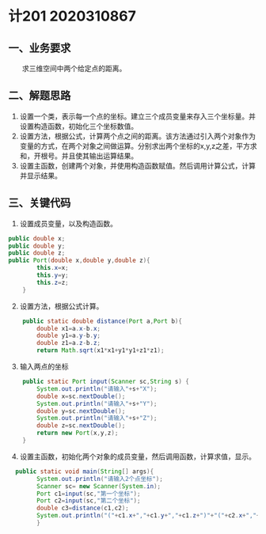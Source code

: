 # 计201 2020310867
## 一、业务要求
&emsp;&emsp;求三维空间中两个给定点的距离。
## 二、解题思路
1. 设置一个类，表示每一个点的坐标。建立三个成员变量来存入三个坐标量。并设置构造函数，初始化三个坐标数值。
2. 设置方法，根据公式，计算两个点之间的距离。该方法通过引入两个对象作为变量的方式，在两个对象之间做运算。分别求出两个坐标的x,y,z之差，平方求和，开根号。并且使其输出运算结果。
3. 设置主函数，创建两个对象，并使用构造函数赋值。然后调用计算公式，计算并显示结果。 
## 三、关键代码
1. 设置成员变量，以及构造函数。
```java
public double x;
public double y;
public double z;
public Port(double x,double y,double z){
        this.x=x;
        this.y=y;
        this.z=z;
    }
```
2. 设置方法，根据公式计算。
```java
    public static double distance(Port a,Port b){
        double x1=a.x-b.x;
        double y1=a.y-b.y;
        double z1=a.z-b.z;
        return Math.sqrt(x1*x1+y1*y1+z1*z1);
```
3. 输入两点的坐标
```java
    public static Port input(Scanner sc,String s) {
        System.out.println("请输入"+s+"X");
        double x=sc.nextDouble();
        System.out.println("请输入"+s+"Y");
        double y=sc.nextDouble();
        System.out.println("请输入"+s+"Z");
        double z=sc.nextDouble();
        return new Port(x,y,z);
    }
```
4. 设置主函数，初始化两个对象的成员变量，然后调用函数，计算求值，显示。
```java
  public static void main(String[] args){
        System.out.println("请输入2个点坐标");
        Scanner sc= new Scanner(System.in);
        Port c1=input(sc,"第一个坐标");
        Port c2=input(sc,"第二个坐标");
        double c3=distance(c1,c2);
        System.out.println("("+c1.x+","+c1.y+","+c1.z+")"+"("+c2.x+","+c2.y+","+c2.z+")"+"之间的距离为"+c3);
        }
```
